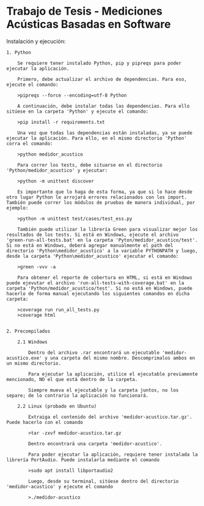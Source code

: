 ﻿# Trabajo de Tesis - Mediciones Acústicas Basadas en Software

Instalación y ejecución:

	1. Python

		Se requiere tener instalado Python, pip y pipreqs para poder ejecutar la aplicación.

		Primero, debe actualizar el archivo de dependencias. Para eso, ejecute el comando:

		>pipreqs --force --encoding=utf-8 Python

		A continuación, debe instalar todas las dependencias. Para ello sitúese en la carpeta 'Python' y ejecute el comando:

		>pip install -r requirements.txt

		Una vez que todas las dependencias están instaladas, ya se puede ejecutar la aplicación. Para ello, en el mismo directorio 'Python' corra el comando:

		>python medidor_acustico

		Para correr los tests, debe situarse en el directorio 'Python/medidor_acustico' y ejecutar:

		>python -m unittest discover

		Es importante que lo haga de esta forma, ya que si lo hace desde otro lugar Python le arrojará errores relacionados con los import. También puede correr los módulos de pruebas de manera individual, por ejemplo:

		>python -m unittest test/cases/test_ess.py

		También puede utilizar la librería Green para visualizar mejor los resultados de los tests. Si está en Windows, ejecute el archivo 'green-run-all-tests.bat' en la carpeta 'Pyton/medidor_acustico/test'. Si no está en Windows, deberá agregar manualmente el path del directorio 'Python\medidor_acustico' a la variable PYTHONPATH y luego, desde la carpeta 'Python\medidor_acustico' ejecutar el comando:

		>green -vvv -a

		Para obtener el reporte de cobertura en HTML, si está en Windows puede ejevutar el archivo 'run-all-tests-with-coverage.bat' en la carpeta 'Python/medidor_acustico/test'. Si no está en Windows, puede hacerlo de forma manual ejecutando los siguientes comandos en dicha carpeta:

		>coverage run run_all_tests.py
		>coverage html
	
	
	2. Precompilados
	
		2.1 Windows
			
			Dentro del archivo .rar encontrará un ejecutable 'medidor-acustico.exe' y una carpeta del mismo nombre. Descomprimalos ambos en un mismo directorio.
			
			Para ejecutar la aplicación, utilice el ejecutable previamente mencionado, NO el que está dentro de la carpeta.
			
			Siempre mueva el ejecutable y la carpeta juntos, no los separe; de lo contrario la aplicación no funcionará.
		
		2.2 Linux (probado en Ubuntu)
			
			Extraiga el contenido del archivo 'medidor-acustico.tar.gz'. Puede hacerlo con el comando
			
			>tar -zxvf medidor-acustico.tar.gz
			
			Dentro encontrará una carpeta 'medidor-acustico'. 
			
			Para poder ejecutar la aplicación, requiere tener instalada la librería PortAudio. Puede instalarla mediante el comando 
			
			>sudo apt install libportaudio2
			
			Luego, desde su terminal, sitúese dentro del directorio 'medidor-acustico' y ejecute el comando 

			>./medidor-acustico
			
	
	





